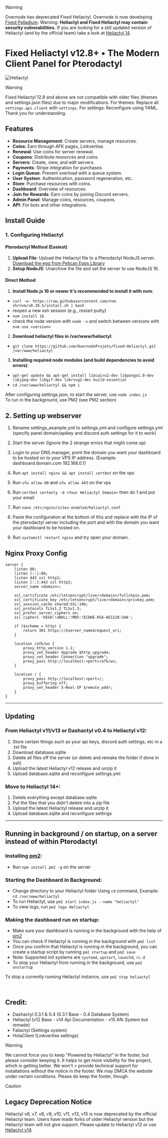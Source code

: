 > [!WARNING]
> Overnode has deprecated Fixed Heliactyl. Overnode is now developing [Fixed Palladium](https://github.com/OvernodeProjets/Fixed-Palladium). Warning: **Heliactyl and Fixed Heliactyl may contain security vulnerabilities.** If you are looking for a still updated version of Heliactyl (and by the official team) take a look at [Heliactyl 14](https://github.com/heliactyloss/heliactyl). 
# Fixed Heliactyl v12.8+ • The Modern Client Panel for Pterodactyl

![Heliactyl](https://github.com/OvernodeProjets/Fixed-Heliactyl/assets/73477238/fe5aaf5c-1c01-4145-b37a-b91b184354b5)

> [!WARNING]
> Fixed Heliactyl 12.8 and above are not compatible with older files (themes and settings.json files) due to major modifications. For themes: Replace all `settings.api.client` with `settings`. For settings: Reconfigure using YAML. Thank you for understanding.
## Features

- **Resource Management**: Create servers, manage resources.
- **Coins**: Earn through AFK pages, Linkvertise.
- **Renewal**: Use coins for server renewal.
- **Coupons**: Distribute resources and coins.
- **Servers**: Create, view, and edit servers.
- **Payments**: Stripe integration for purchases.
- **Login Queue**: Prevent overload with a queue system.
- **User System**: Authentication, password regeneration, etc.
- **Store**: Purchase resources with coins.
- **Dashboard**: Overview of resources.
- **Join for Rewards**: Earn coins by joining Discord servers.
- **Admin Panel**: Manage coins, resources, coupons.
- **API**: For bots and other integrations.

## Install Guide

### 1. Configuring Heliactyl

#### Pterodactyl Method (Easiest)

1. **Upload File**: Upload the Heliactyl file to a Pterodactyl NodeJS server. [Download the egg from Pelican Eggs Library](https://github.com/pelican-eggs/generic/blob/main/nodejs/egg-pterodactyl-node-js-generic.json)
2. **Setup NodeJS**: Unarchive the file and set the server to use NodeJS 16.

#### Direct Method

1. **Install Node.js 16 or newer it's recommended to install it with nvm**:

- `curl -o- https://raw.githubusercontent.com/nvm-sh/nvm/v0.39.5/install.sh | bash`
- reopen a new ssh session (e.g., restart putty)
- `nvm install 16`
- check the node version with `node -v` and switch between versions with `nvm use <version>`

2. **Download heliactyl files in /var/www/heliactyl**:

- `git clone https://github.com/OvernodeProjets/Fixed-Heliactyl.git /var/www/heliactyl`

3. **Installing required node modules (and build dependencies to avoid errors)**:

- `apt-get update && apt-get install libcairo2-dev libpango1.0-dev libjpeg-dev libgif-dev librsvg2-dev build-essential`
- `cd /var/www/heliactyl && npm i`

After configuring settings.json, to start the server, use `node index.js`</br>
To run in the background, use PM2 (see PM2 section)</br>

## 2. Setting up webserver

1. Rename settings_example.yml to settings.yml and configure settings.yml (specify panel domain/apikey and discord auth settings for it to work)

2. Start the server (Ignore the 2 strange errors that might come up)

3. Login to your DNS manager, point the domain you want your dashboard to be hosted on to your VPS IP address. (Example: dashboard.domain.com 192.168.0.1)

4. Run `apt install nginx && apt install certbot` on the vps

5. Run `ufw allow 80` and `ufw allow 443` on the vps

6. Run `certbot certonly -d <Your Heliactyl Domain>` then do 1 and put your email

7. Run `nano /etc/nginx/sites-enabled/heliactyl.conf`

8. Paste the configuration at the bottom of this and replace with the IP of the pterodactyl server including the port and with the domain you want your dashboard to be hosted on.

9. Run `systemctl restart nginx` and try open your domain.

## Nginx Proxy Config

```Nginx
server {
    listen 80;
    listen [::]:80;
    listen 443 ssl http2;
    listen [::]:443 ssl http2;
    server_name <domain>;

    ssl_certificate /etc/letsencrypt/live/<domain>/fullchain.pem;
    ssl_certificate_key /etc/letsencrypt/live/<domain>/privkey.pem;
    ssl_session_cache shared:SSL:10m;
    ssl_protocols TLSv1.2 TLSv1.3;
    ssl_prefer_server_ciphers on;
    ssl_ciphers 'HIGH:!aNULL:!MD5:!ECDHE-RSA-AES128-SHA';
    
    if ($scheme = http) {
        return 301 https://$server_name$request_uri;
    }

    location /afk/ws {
        proxy_http_version 1.1;
        proxy_set_header Upgrade $http_upgrade;
        proxy_set_header Connection "upgrade";
        proxy_pass http://localhost:<port>/afk/ws;
    }
    
    location / {
        proxy_pass http://localhost:<port>/;
        proxy_buffering off;
        proxy_set_header X-Real-IP $remote_addr;
    }
}
```

<hr>

## Updating

### From Heliactyl v11/v13 or Dashactyl v0.4 to Heliactyl v12:

1. Store certain things such as your api keys, discord auth settings, etc in a .txt file
2. Download database.sqlite
3. Delete all files off the server (or delete and remake the folder if done in ssh)
4. Upload the latest Heliactyl v12 release and unzip it
5. Upload database.sqlite and reconfigure settings.yml

### Move to Heliactyl 14+:

1. Delete everything except database.sqlite
2. Put the files that you didn't delete into a zip file
3. Upload the latest Heliactyl release and unzip it
4. Upload database.sqlite and reconfigure settings

<hr>

## Running in background / on startup, on a server instead of within Pterodactyl

### Installing [pm2](https://github.com/Unitech/pm2):

- Run `npm install pm2 -g` on the server

### Starting the Dashboard in Background:

- Change directory to your Heliactyl folder Using `cd` command, Example: `cd /var/www/heliactyl`
- To run Heliactyl, use `pm2 start index.js --name "heliactyl"`
- To view logs, run `pm2 logs Heliactyl`

### Making the dashboard run on startup:

- Make sure your dashboard is running in the background with the help of [pm2](https://github.com/Unitech/pm2)
- You can check if Heliactyl is running in the background with `pm2 list`
- Once you confirm that Heliactyl is running in the background, you can create a startup script by running `pm2 startup` and `pm2 save`
- Note: Supported init systems are `systemd`, `upstart`, `launchd`, `rc.d`
- To stop your Heliactyl from running in the background, use `pm2 unstartup`

To stop a currently running Heliactyl instance, use `pm2 stop heliactyl`

<br>

## Credit:
 - Dashactyl 0.3.1 & 0.4 (0.3.1 Base - 0.4 Database System)
 - Heliactyl (v12 Base - v14 Api Documentation - v15 Afk System but remade)
 - Faliactyl (Settings system)
 - HolaClient (Linkvertise settings)

> [!WARNING]
>
> We cannot force you to keep "Powered by Heliactyl" in the footer, but please consider keeping it. It helps to get more visibility for the project, which is getting better. We won't > provide technical support for installations without the notice in the footer. We may DMCA the website under certain conditions.
> Please do keep the footer, though.

> [!CAUTION]
>
> ## Legacy Deprecation Notice
>
> Heliactyl v6, v7, v8, v9, v10, v11, v13, v15 is now deprecated by the official Heliactyl team.
> Users have made forks of older Heliactyl version but the Heliactyl team will not give support. 
> Please update to Heliactyl v12 or use [Heliactyl v14](https://github.com/heliactyloss/heliactyl).

